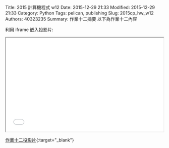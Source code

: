 Title: 2015 計算機程式 w12
Date: 2015-12-29 21:33
Modified: 2015-12-29 21:33
Category: Python
Tags: pelican, publishing
Slug: 2015cp_hw_w12
Authors: 40323235
Summary: 作業十二摘要
以下為作業十二內容

利用 iframe 嵌入投影片:

<iframe src="simplest12.html" width="500" height="300"></iframe>

[作業十二投影片](simplest12.html){:target="_blank"}
</br>



